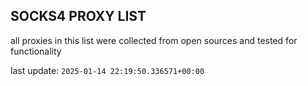 ## SOCKS4 PROXY LIST

all proxies in this list were collected from open sources and tested for functionality

last update: `2025-01-14 22:19:50.336571+00:00`